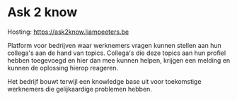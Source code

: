 # Ask 2 know
Hosting: https://ask2know.liampeeters.be

Platform voor bedrijven waar werknemers vragen kunnen stellen aan hun collega's aan de hand van topics. Collega's die deze topics aan hun profiel hebben toegevoegd en hier dan mee kunnen helpen, krijgen een melding en kunnen de oplossing hierop reageren.

Het bedrijf bouwt terwijl een knowledge base uit voor toekomstige werknemers die gelijkaardige problemen hebben.

